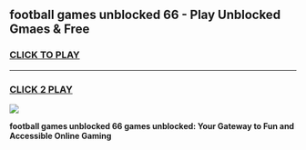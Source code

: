 
## football games unblocked 66 - Play Unblocked Gmaes & Free
<h3>
<a href="https://news.freeplayer.one?title=football_games_unblocked_66&ref=16F">CLICK TO PLAY</a></h3>
<hr>

<h3>
<a href="https://news.freeplayer.one?title=football_games_unblocked_66&ref=16F">CLICK 2 PLAY</a>
  
</h3>

<a href="https://news.freeplayer.one?title=football_games_unblocked_66&ref=16F/"><img src="https://clearcache.store/games.png"></a>


**football games unblocked 66 games unblocked: Your Gateway to Fun and Accessible Online Gaming**
